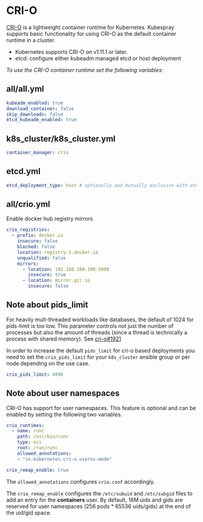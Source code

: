 # CRI-O

[CRI-O] is a lightweight container runtime for Kubernetes.
Kubespray supports basic functionality for using CRI-O as the default container runtime in a cluster.

* Kubernetes supports CRI-O on v1.11.1 or later.
* etcd: configure either kubeadm managed etcd or host deployment

_To use the CRI-O container runtime set the following variables:_

## all/all.yml

```yaml
kubeadm_enabled: true
download_container: false
skip_downloads: false
etcd_kubeadm_enabled: true
```

## k8s_cluster/k8s_cluster.yml

```yaml
container_manager: crio
```

## etcd.yml

```yaml
etcd_deployment_type: host # optionally and mutually exclusive with etcd_kubeadm_enabled
```

## all/crio.yml

Enable docker hub registry mirrors

```yaml
crio_registries:
  - prefix: docker.io
    insecure: false
    blocked: false
    location: registry-1.docker.io
    unqualified: false
    mirrors:
      - location: 192.168.100.100:5000
        insecure: true
      - location: mirror.gcr.io
        insecure: false
```

## Note about pids_limit

For heavily mult-threaded workloads like databases, the default of 1024 for pids-limit is too low.
This parameter controls not just the number of processes but also the amount of threads
(since a thread is technically a process with shared memory). See [cri-o#1921]

In order to increase the default `pids_limit` for cri-o based deployments you need to set the `crio_pids_limit`
for your `k8s_cluster` ansible group or per node depending on the use case.

```yaml
crio_pids_limit: 4096
```

[CRI-O]: https://cri-o.io/
[cri-o#1921]: https://github.com/cri-o/cri-o/issues/1921

## Note about user namespaces

CRI-O has support for user namespaces. This feature is optional and can be enabled by setting the following two variables.

```yaml
crio_runtimes:
  - name: runc
    path: /usr/bin/runc
    type: oci
    root: /run/runc
    allowed_annotations:
    - "io.kubernetes.cri-o.userns-mode"

crio_remap_enable: true
```

The `allowed_annotations` configures `crio.conf` accordingly.

The `crio_remap_enable` configures the `/etc/subuid` and `/etc/subgid` files to add an entry for the **containers** user.
By default, 16M uids and gids are reserved for user namespaces (256 pods * 65536 uids/gids) at the end of the uid/gid space.
